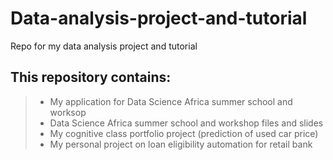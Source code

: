 # Data-analysis-project-and-tutorial
Repo for my data analysis project and tutorial
## This repository contains:
> * My application for Data Science Africa summer school and worksop
> * Data Science Africa summer school and workshop files and slides
> * My cognitive class portfolio project (prediction of used car price)
> * My personal project on loan eligibility automation for retail bank

